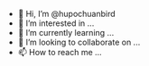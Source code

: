 - 👋 Hi, I’m @hupochuanbird
- 👀 I’m interested in ...
- 🌱 I’m currently learning ...
- 💞️ I’m looking to collaborate on ...
- 📫 How to reach me ...

<!---
hupochuanbird/hupochuanbird is a ✨ special ✨ repository because its `README.md` (this file) appears on your GitHub profile.
You can click the Preview link to take a look at your changes.
--->
